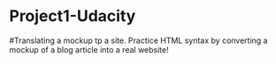 # Project1-Udacity
#Translating a mockup tp a site.
Practice HTML syntax by converting a mockup of a blog article into a real website!
